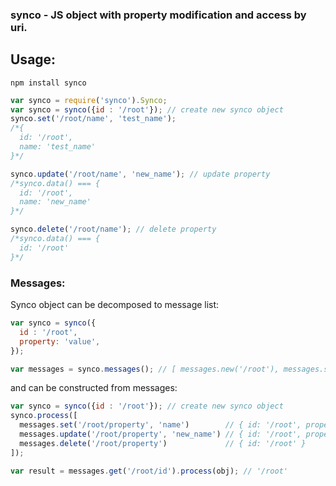 ### synco - JS object with property modification and access by uri.

## Usage:
```
npm install synco
```
```javascript
var synco = require('synco').Synco;
var synco = synco({id : '/root'}); // create new synco object
synco.set('/root/name', 'test_name');
/*{
  id: '/root',
  name: 'test_name'
}*/

synco.update('/root/name', 'new_name'); // update property
/*synco.data() === {
  id: '/root',
  name: 'new_name'
}*/

synco.delete('/root/name'); // delete property
/*synco.data() === {
  id: '/root'
}*/
```

### Messages:

Synco object can be decomposed to message list:
```javascript
var synco = synco({
  id : '/root',
  property: 'value',
});

var messages = synco.messages(); // [ messages.new('/root'), messages.set('/property', name) ]
```

and can be constructed from messages:
```javascript
var synco = synco({id : '/root'}); // create new synco object
synco.process([
  messages.set('/root/property', 'name')        // { id: '/root', property: 'name' }
  messages.update('/root/property', 'new_name') // { id: '/root', property: 'new_name' }
  messages.delete('/root/property')             // { id: '/root' }
]);

var result = messages.get('/root/id').process(obj); // '/root'
```
